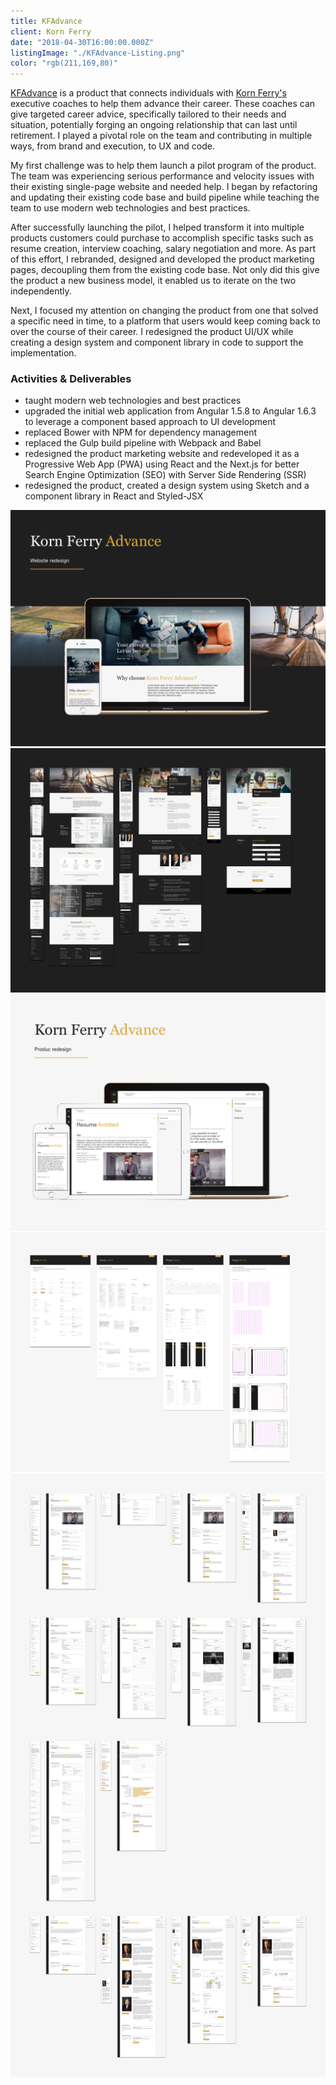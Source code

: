 ```yaml
---
title: KFAdvance
client: Korn Ferry
date: "2018-04-30T16:00:00.000Z"
listingImage: "./KFAdvance-Listing.png"
color: "rgb(211,169,80)"
---
```


[KFAdvance](https://kfadvance.com/) is a product that connects individuals with [Korn Ferry's](https://www.kornferry.com) executive coaches to help them advance their career. These coaches can give targeted career advice, specifically tailored to their needs and situation, potentially forging an ongoing relationship that can last until retirement. I played a pivotal role on the team and contributing in multiple ways, from brand and execution, to UX and code.

My first challenge was to help them launch a pilot program of the product. The team was experiencing serious performance and velocity issues with their existing single-page website and needed help. I began by refactoring and updating their existing code base and build pipeline while teaching the team to use modern web technologies and best practices.

After successfully launching the pilot, I helped transform it into multiple products customers could purchase to accomplish specific tasks such as resume creation, interview coaching, salary negotiation and more. As part of this effort, I rebranded, designed and developed the product marketing pages, decoupling them from the existing code base. Not only did this give the product a new business model, it enabled us to iterate on the two independently.

Next, I focused my attention on changing the product from one that solved a specific need in time, to a platform that users would keep coming back to over the course of their career. I redesigned the product UI/UX while creating a design system and component library in code to support the implementation.

### Activities & Deliverables

* taught modern web technologies and best practices
* upgraded the initial web application from Angular 1.5.8 to Angular 1.6.3 to
  leverage a component based approach to UI development
* replaced Bower with NPM for dependency management
* replaced the Gulp build pipeline with Webpack and Babel
* redesigned the product marketing website and redeveloped it as a Progressive Web App (PWA) using React and the Next.js for better Search Engine Optimization (SEO) with Server Side Rendering (SSR)
* redesigned the product, created a design system using Sketch and a component
  library in React and Styled-JSX

![KFAdvance Page 01](./KFAdvance-Page-01.png)
![KFAdvance Page 02](./KFAdvance-Page-02.png)
![KFAdvance Page 03](./KFAdvance-Page-03.png)
![KFAdvance Page 04](./KFAdvance-Page-04.png)
![KFAdvance Page 05](./KFAdvance-Page-05.png)

